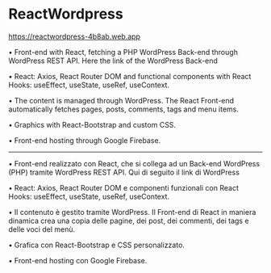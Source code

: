 # ReactWordpress
https://reactwordpress-4b8ab.web.app

• Front-end with React, fetching a PHP WordPress Back-end through WordPress REST API. Here the link of the WordPress Back-end

• React: Axios, React Router DOM and functional components with React Hooks: useEffect, useState, useRef, useContext.

• The content is managed through WordPress. The React Front-end automatically fetches pages, posts, comments, tags and menu items.

• Graphics with React-Bootstrap and custom CSS.

• Front-end hosting through Google Firebase.

--------------------------------------------------------

• Front-end realizzato con React, che si collega ad un Back-end WordPress (PHP) tramite WordPress REST API. Qui di seguito il link di WordPress

• React: Axios, React Router DOM e componenti funzionali con React Hooks: useEffect, useState, useRef, useContext.

• Il contenuto è gestito tramite WordPress. Il Front-end di React in maniera dinamica crea una copia delle pagine, dei post, dei commenti, dei tags e delle voci del menù.

• Grafica con React-Bootstrap e CSS personalizzato.

• Front-end hosting con Google Firebase.
